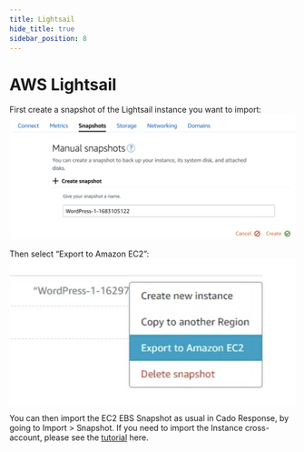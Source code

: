 ```yaml
---
title: Lightsail
hide_title: true
sidebar_position: 8
---
```



# AWS Lightsail

First create a snapshot of the Lightsail instance you want to import:
![Make Lightsail Snapshot](/img/make-lightsail-snapshot.png)

Then select “Export to Amazon EC2”:
![Export to EC2](/img/export-to-ec2.png)

You can then import the EC2 EBS Snapshot as usual in Cado Response, by going to Import > Snapshot.
If you need to import the Instance cross-account, please see the [tutorial](https://medium.com/@iggyblob/how-to-transfer-an-amazon-lightsail-instance-to-another-aws-account-56136c407f8a) here.


